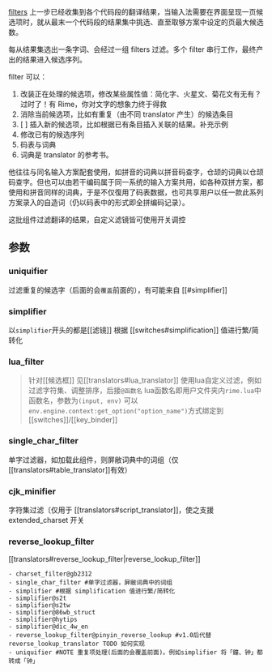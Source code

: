 [filters](https://github.com/LEOYoon-Tsaw/Rime_collections/blob/master/Rime_description.md#四filters)
上一步已经收集到各个代码段的翻译结果，当输入法需要在界面呈现一页候选项时，就从最末一个代码段的结果集中挑选、直至取够方案中设定的页最大候选数。

每从结果集选出一条字词、会经过一组 filters 过滤。多个 filter 串行工作，最终产出的结果进入候选序列。

filter 可以：

1. 改装正在处理的候选项，修改某些属性值：简化字、火星文、菊花文有无有？过时了！有 Rime，你对文字的想象力终于得救
2. 消除当前候选项，比如有重复（由不同 translator 产生）的候选条目
3. [ ] 插入新的候选项，比如根据已有条目插入关联的结果。补充示例
4. 修改已有的候选序列
5. 码表与词典
6. 词典是 translator 的参考书。

他往往与同名输入方案配套使用，如拼音的词典以拼音码查字，仓颉的词典以仓颉码查字。但也可以由若干编码属于同一系统的输入方案共用，如各种双拼方案，都使用和拼音同样的词典，于是不仅復用了码表数据，也可共享用户以任一款此系列方案录入的自造词（仍以码表中的形式即全拼编码记录）。

这批组件过滤翻译的结果，自定义滤镜皆可使用开关调控

## 参数

### uniquifier
过滤重复的候选字（后面的会`覆盖`前面的），有可能来自 [[#simplifier]]

### simplifier
以`simplifier`开头的都是[[滤镜]]
根据 [[switches#simplification]] 值进行繁/简转化

### lua_filter
> 针对[[候选框]]
> 见[[translators#lua_translator]]
使用lua自定义过滤，例如过滤字符集、调整排序，后接`@函数名`
lua函数名即用户文件夹内`rime.lua`中函数名，参数为`(input, env)`
可以`env.engine.context:get_option("option_name")`方式绑定到[[switches]]/[[key_binder]]

### single_char_filter
单字过滤器，如加载此组件，则屏敝词典中的词组（仅[[translators#table_translator]]有效）

### cjk_minifier
字符集过滤〔仅用于 [[translators#script_translator]]，使之支援extended_charset 开关

### reverse_lookup_filter
[[translators#reverse_lookup_filter|reverse_lookup_filter]]
```
- charset_filter@gb2312
- single_char_filter #单字过滤器，屏敝词典中的词组
- simplifier #根据 simplification 值进行繁/简转化
- simplifier@s2t
- simplifier@s2tw
- simplifier@86wb_struct
- simplifier@hytips
- simplifier@dic_4w_en
- reverse_lookup_filter@pinyin_reverse_lookup #v1.0后代替 reverse_lookup_translator TODO 如何实现
- uniquifier #NOTE 重复项处理(后面的会覆盖前面)。例如simplifier 将「鐘、钟」都转成「钟」
```
